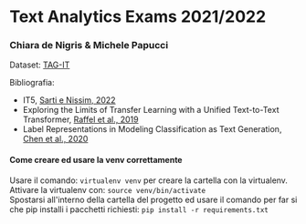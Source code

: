 # Text Analytics Exams 2021/2022
### Chiara de Nigris & Michele Papucci

Dataset: [TAG-IT](https://sites.google.com/view/tag-it-2020/)


Bibliografia:
* IT5, [Sarti e Nissim, 2022](https://research.rug.nl/en/publications/it5-large-scale-text-to-text-pretraining-for-italian-language-und)
* Exploring the Limits of Transfer Learning with a Unified Text-to-Text Transformer, [Raffel et al., 2019](https://arxiv.org/abs/1910.10683v1)
* Label Representations in Modeling Classification as Text Generation, [Chen et al., 2020](https://aclanthology.org/2020.aacl-srw.23/)



#### Come creare ed usare la venv correttamente  
Usare il comando: `virtualenv venv` per creare la cartella con la virtualenv.   
Attivare la virtualenv con: `source venv/bin/activate`   
Spostarsi all'interno della cartella del progetto ed usare il comando per far si che pip installi i pacchetti richiesti:
`pip install -r requirements.txt`
